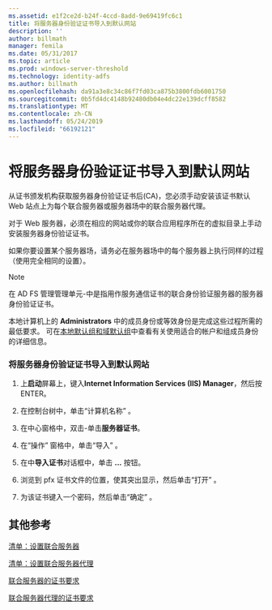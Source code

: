 ```yaml
---
ms.assetid: e1f2ce2d-b24f-4ccd-8add-9e69419fc6c1
title: 将服务器身份验证证书导入到默认网站
description: ''
author: billmath
manager: femila
ms.date: 05/31/2017
ms.topic: article
ms.prod: windows-server-threshold
ms.technology: identity-adfs
ms.author: billmath
ms.openlocfilehash: da91a3e8c34c86f7fd03ca875b3800fdb6001750
ms.sourcegitcommit: 0b5fd4dc4148b92480db04e4dc22e139dcff8582
ms.translationtype: MT
ms.contentlocale: zh-CN
ms.lasthandoff: 05/24/2019
ms.locfileid: "66192121"
---
```

# <a name="import-a-server-authentication-certificate-to-the-default-web-site"></a>将服务器身份验证证书导入到默认网站

从证书颁发机构获取服务器身份验证证书后\(CA\)，您必须手动安装该证书默认 Web 站点上为每个联合服务器或服务器场中的联合服务器代理。  
  
对于 Web 服务器，必须在相应的网站或你的联合应用程序所在的虚拟目录上手动安装服务器身份验证证书。  
  
如果你要设置某个服务器场，请务必在服务器场中的每个服务器上执行同样的过程（使用完全相同的设置）。  
  
> [!NOTE]  
> 在 AD FS 管理管理单元\-中是指用作服务通信证书的联合身份验证服务器的服务器身份验证证书。  
  
本地计算机上的 **Administrators** 中的成员身份或等效身份是完成这些过程所需的最低要求。  可在[本地默认组和域默认组](https://go.microsoft.com/fwlink/?LinkId=83477)中查看有关使用适合的帐户和组成员身份的详细信息。   
  
### <a name="to-import-a-server-authentication-certificate-to-the-default-web-site"></a>将服务器身份验证证书导入到默认网站  
  
1.  上**启动**屏幕上，键入**Internet Information Services \(IIS\) Manager**，然后按 ENTER。  
  
2.  在控制台树中，单击“计算机名称”  。  
  
3.  在中心窗格中，双击\-单击**服务器证书**。  
  
4.  在“操作”  窗格中，单击“导入”  。  
  
5.  在中**导入证书**对话框中，单击 **...** 按钮。  
  
6.  浏览到 pfx 证书文件的位置，使其突出显示，然后单击“打开”  。  
  
7.  为该证书键入一个密码，然后单击“确定”  。  
  
## <a name="additional-references"></a>其他参考  
[清单：设置联合服务器](Checklist--Setting-Up-a-Federation-Server.md)  
  
[清单：设置联合服务器代理](Checklist--Setting-Up-a-Federation-Server-Proxy.md)  
  
[联合服务器的证书要求](https://technet.microsoft.com/library/dd807040.aspx)  
  
[联合服务器代理的证书要求](https://technet.microsoft.com/library/dd807054.aspx)  
   
  


